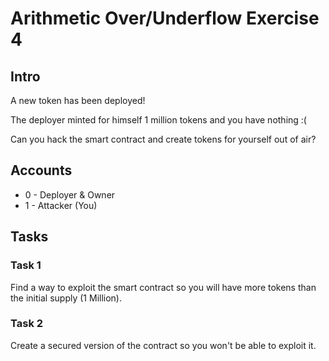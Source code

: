 # Arithmetic Over/Underflow Exercise 4

## Intro
A new token has been deployed!

The deployer minted for himself 1 million tokens and you have nothing :(

Can you hack the smart contract and create tokens for yourself out of air?

## Accounts
* 0 - Deployer & Owner
* 1 - Attacker (You)

## Tasks

### Task 1
Find a way to exploit the smart contract so you will have more tokens than the initial supply (1 Million).

### Task 2
Create a secured version of the contract so you won't be able to exploit it.